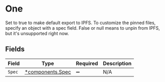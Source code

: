 # One

Set to true to make default export to IPFS. To customize the
pinned files, specify an object with a spec field. False or null
means to unpin from IPFS, but it's unsupported right now.



## Fields

| Field                                               | Type                                                | Required                                            | Description                                         |
| --------------------------------------------------- | --------------------------------------------------- | --------------------------------------------------- | --------------------------------------------------- |
| `Spec`                                              | [*components.Spec](../../models/components/spec.md) | :heavy_minus_sign:                                  | N/A                                                 |
